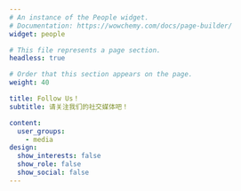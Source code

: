 ```yaml
---
# An instance of the People widget.
# Documentation: https://wowchemy.com/docs/page-builder/
widget: people

# This file represents a page section.
headless: true

# Order that this section appears on the page.
weight: 40

title: Follow Us！
subtitle: 请关注我们的社交媒体吧！

content:
  user_groups:
    - media
design:
  show_interests: false
  show_role: false
  show_social: false
---
```

